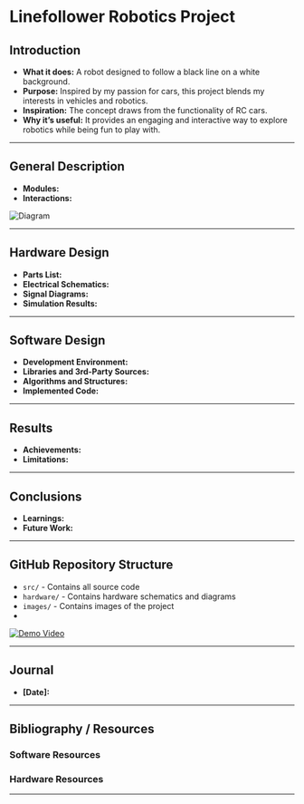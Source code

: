 # Linefollower Robotics Project

## Introduction 
- **What it does:** A robot designed to follow a black line on a white background.  
- **Purpose:** Inspired by my passion for cars, this project blends my interests in vehicles and robotics.
- **Inspiration:** The concept draws from the functionality of RC cars. 
- **Why it’s useful:** It provides an engaging and interactive way to explore robotics while being fun to play with.
---

## General Description
- **Modules:** 
- **Interactions:** 

![Diagram]()

---

## Hardware Design
- **Parts List:**
- **Electrical Schematics:**
- **Signal Diagrams:**
- **Simulation Results:**

---

## Software Design
- **Development Environment:**
- **Libraries and 3rd-Party Sources:**
- **Algorithms and Structures:**
- **Implemented Code:**

---

## Results
- **Achievements:**
- **Limitations:**

---

## Conclusions
- **Learnings:**
- **Future Work:**

---

## GitHub Repository Structure
- `src/` - Contains all source code
- `hardware/` - Contains hardware schematics and diagrams
- `images/` - Contains images of the project
- 
[![Demo Video]()]()

---

## Journal
- **[Date]:**

---

## Bibliography / Resources
### Software Resources
### Hardware Resources

---
